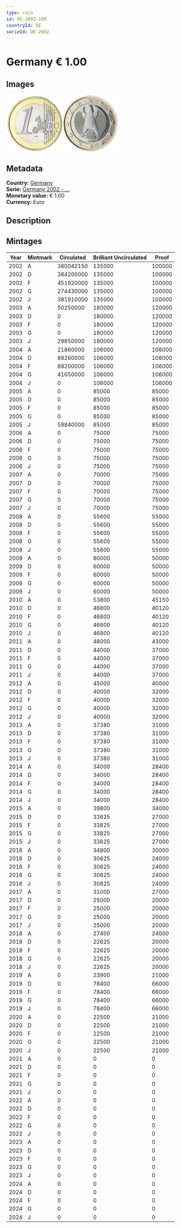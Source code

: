 ```yaml
---
type: coin
id: DE-2002-100
countryId: DE
serieId: DE-2002
---
```


# Germany € 1.00

## Images

<img src="../../../Images/common-2002-100.webp" height="150" alt="Front image"><img src="Images/germany-2002-100.webp" height="150" alt="Back image">

## Metadata

**Country:** [Germany](../index.md)\
**Serie:** [Germany 2002 - ...](index.md)\
**Monetary value:** € 1.00\
**Currency:** Euro

## Description

## Mintages

| Year | Mintmark | Circulated | Brilliant Uncirculated | Proof  |
| ---- | -------- | ---------- | ---------------------- | ------ |
| 2002 | A        | 380042150  | 135000                 | 100000 |
| 2002 | D        | 384200000  | 135000                 | 100000 |
| 2002 | F        | 451920000  | 135000                 | 100000 |
| 2002 | G        | 274430000  | 135000                 | 100000 |
| 2002 | J        | 381910000  | 135000                 | 100000 |
| 2003 | A        | 50250000   | 180000                 | 120000 |
| 2003 | D        | 0          | 180000                 | 120000 |
| 2003 | F        | 0          | 180000                 | 120000 |
| 2003 | G        | 0          | 180000                 | 120000 |
| 2003 | J        | 29850000   | 180000                 | 120000 |
| 2004 | A        | 21860000   | 106000                 | 106000 |
| 2004 | D        | 89260000   | 106000                 | 106000 |
| 2004 | F        | 88200000   | 106000                 | 106000 |
| 2004 | G        | 41650000   | 106000                 | 106000 |
| 2004 | J        | 0          | 106000                 | 106000 |
| 2005 | A        | 0          | 85000                  | 85000  |
| 2005 | D        | 0          | 85000                  | 85000  |
| 2005 | F        | 0          | 85000                  | 85000  |
| 2005 | G        | 0          | 85000                  | 85000  |
| 2005 | J        | 59840000   | 85000                  | 85000  |
| 2006 | A        | 0          | 75000                  | 75000  |
| 2006 | D        | 0          | 75000                  | 75000  |
| 2006 | F        | 0          | 75000                  | 75000  |
| 2006 | G        | 0          | 75000                  | 75000  |
| 2006 | J        | 0          | 75000                  | 75000  |
| 2007 | A        | 0          | 70000                  | 75000  |
| 2007 | D        | 0          | 70000                  | 75000  |
| 2007 | F        | 0          | 70000                  | 75000  |
| 2007 | G        | 0          | 70000                  | 75000  |
| 2007 | J        | 0          | 70000                  | 75000  |
| 2008 | A        | 0          | 55600                  | 55000  |
| 2008 | D        | 0          | 55600                  | 55000  |
| 2008 | F        | 0          | 55600                  | 55000  |
| 2008 | G        | 0          | 55600                  | 55000  |
| 2008 | J        | 0          | 55600                  | 55000  |
| 2009 | A        | 0          | 60000                  | 50000  |
| 2009 | D        | 0          | 60000                  | 50000  |
| 2009 | F        | 0          | 60000                  | 50000  |
| 2009 | G        | 0          | 60000                  | 50000  |
| 2009 | J        | 0          | 60000                  | 50000  |
| 2010 | A        | 0          | 53800                  | 45150  |
| 2010 | D        | 0          | 46800                  | 40120  |
| 2010 | F        | 0          | 46800                  | 40120  |
| 2010 | G        | 0          | 46800                  | 40120  |
| 2010 | J        | 0          | 46800                  | 40120  |
| 2011 | A        | 0          | 48000                  | 43000  |
| 2011 | D        | 0          | 44000                  | 37000  |
| 2011 | F        | 0          | 44000                  | 37000  |
| 2011 | G        | 0          | 44000                  | 37000  |
| 2011 | J        | 0          | 44000                  | 37000  |
| 2012 | A        | 0          | 45000                  | 40000  |
| 2012 | D        | 0          | 40000                  | 32000  |
| 2012 | F        | 0          | 40000                  | 32000  |
| 2012 | G        | 0          | 40000                  | 32000  |
| 2012 | J        | 0          | 40000                  | 32000  |
| 2013 | A        | 0          | 37380                  | 31000  |
| 2013 | D        | 0          | 37380                  | 31000  |
| 2013 | F        | 0          | 37380                  | 31000  |
| 2013 | G        | 0          | 37380                  | 31000  |
| 2013 | J        | 0          | 37380                  | 31000  |
| 2014 | A        | 0          | 34000                  | 28400  |
| 2014 | D        | 0          | 34000                  | 28400  |
| 2014 | F        | 0          | 34000                  | 28400  |
| 2014 | G        | 0          | 34000                  | 28400  |
| 2014 | J        | 0          | 34000                  | 28400  |
| 2015 | A        | 0          | 39800                  | 34000  |
| 2015 | D        | 0          | 33825                  | 27000  |
| 2015 | F        | 0          | 33825                  | 27000  |
| 2015 | G        | 0          | 33825                  | 27000  |
| 2015 | J        | 0          | 33825                  | 27000  |
| 2016 | A        | 0          | 34800                  | 30000  |
| 2016 | D        | 0          | 30825                  | 24000  |
| 2016 | F        | 0          | 30825                  | 24000  |
| 2016 | G        | 0          | 30825                  | 24000  |
| 2016 | J        | 0          | 30825                  | 24000  |
| 2017 | A        | 0          | 31000                  | 27000  |
| 2017 | D        | 0          | 25000                  | 20000  |
| 2017 | F        | 0          | 25000                  | 20000  |
| 2017 | G        | 0          | 25000                  | 20000  |
| 2017 | J        | 0          | 25000                  | 20000  |
| 2018 | A        | 0          | 27400                  | 24000  |
| 2018 | D        | 0          | 22625                  | 20000  |
| 2018 | F        | 0          | 22625                  | 20000  |
| 2018 | G        | 0          | 22625                  | 20000  |
| 2018 | J        | 0          | 22625                  | 20000  |
| 2019 | A        | 0          | 23900                  | 21000  |
| 2019 | D        | 0          | 78400                  | 66000  |
| 2019 | F        | 0          | 78400                  | 66000  |
| 2019 | G        | 0          | 78400                  | 66000  |
| 2019 | J        | 0          | 78400                  | 66000  |
| 2020 | A        | 0          | 22500                  | 21000  |
| 2020 | D        | 0          | 22500                  | 21000  |
| 2020 | F        | 0          | 22500                  | 21000  |
| 2020 | G        | 0          | 22500                  | 21000  |
| 2020 | J        | 0          | 22500                  | 21000  |
| 2021 | A        | 0          | 0                      | 0      |
| 2021 | D        | 0          | 0                      | 0      |
| 2021 | F        | 0          | 0                      | 0      |
| 2021 | G        | 0          | 0                      | 0      |
| 2021 | J        | 0          | 0                      | 0      |
| 2022 | A        | 0          | 0                      | 0      |
| 2022 | D        | 0          | 0                      | 0      |
| 2022 | F        | 0          | 0                      | 0      |
| 2022 | G        | 0          | 0                      | 0      |
| 2022 | J        | 0          | 0                      | 0      |
| 2023 | A        | 0          | 0                      | 0      |
| 2023 | D        | 0          | 0                      | 0      |
| 2023 | F        | 0          | 0                      | 0      |
| 2023 | G        | 0          | 0                      | 0      |
| 2023 | J        | 0          | 0                      | 0      |
| 2024 | A        | 0          | 0                      | 0      |
| 2024 | D        | 0          | 0                      | 0      |
| 2024 | F        | 0          | 0                      | 0      |
| 2024 | G        | 0          | 0                      | 0      |
| 2024 | J        | 0          | 0                      | 0      |
